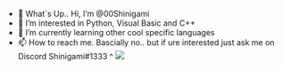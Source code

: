 - 👋 What´s Up.. Hi, I’m @00Shinigami
- 👀 I’m interested in Python, Visual Basic and C++
- 🌱 I’m currently learning other cool specific languages
- 📫 How to reach me. Bascially no.. but if ure interested just ask me on Discord Shinigami#1333
^
![](https://komarev.com/ghpvc/?username=00Shinigami)
<!---
00Shinigami/00Shinigami is a ✨ special ✨ repository because its `README.md` (this file) appears on your GitHub profile.
You can click the Preview link to take a look at your changes.
--->
